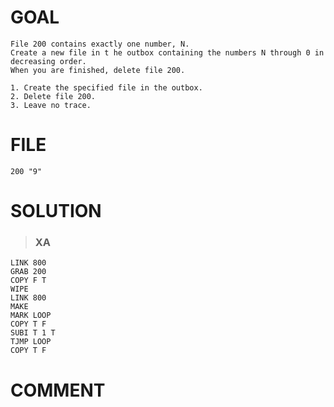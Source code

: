 # GOAL
~~~
File 200 contains exactly one number, N.
Create a new file in t he outbox containing the numbers N through 0 in decreasing order.
When you are finished, delete file 200.
~~~

~~~
1. Create the specified file in the outbox.
2. Delete file 200.
3. Leave no trace.
~~~

# FILE
~~~
200 "9"
~~~

# SOLUTION
> ### XA
~~~
LINK 800
GRAB 200
COPY F T
WIPE
LINK 800
MAKE
MARK LOOP
COPY T F
SUBI T 1 T
TJMP LOOP
COPY T F
~~~

# COMMENT